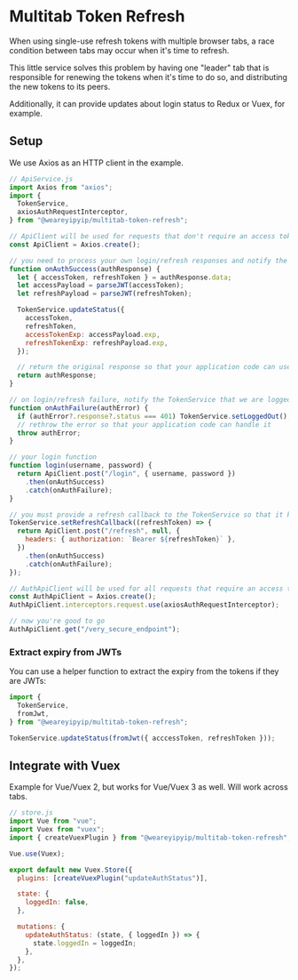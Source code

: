 # Multitab Token Refresh

When using single-use refresh tokens with multiple browser tabs,
a race condition between tabs may occur when it's time to refresh.

This little service solves this problem by having one "leader" tab that
is responsible for renewing the tokens when it's time to do so,
and distributing the new tokens to its peers.

Additionally, it can provide updates about login status to Redux or Vuex, for example.

## Setup

We use Axios as an HTTP client in the example.

```javascript
// ApiService.js
import Axios from "axios";
import {
  TokenService,
  axiosAuthRequestInterceptor,
} from "@weareyipyip/multitab-token-refresh";

// ApiClient will be used for requests that don't require an access token
const ApiClient = Axios.create();

// you need to process your own login/refresh responses and notify the TokenService about the new tokens
function onAuthSuccess(authResponse) {
  let { accessToken, refreshToken } = authResponse.data;
  let accessPayload = parseJWT(accessToken);
  let refreshPayload = parseJWT(refreshToken);

  TokenService.updateStatus({
    accessToken,
    refreshToken,
    accessTokenExp: accessPayload.exp,
    refreshTokenExp: refreshPayload.exp,
  });

  // return the original response so that your application code can use it
  return authResponse;
}

// on login/refresh failure, notify the TokenService that we are logged out
function onAuthFailure(authError) {
  if (authError?.response?.status === 401) TokenService.setLoggedOut();
  // rethrow the error so that your application code can handle it
  throw authError;
}

// your login function
function login(username, password) {
  return ApiClient.post("/login", { username, password })
    .then(onAuthSuccess)
    .catch(onAuthFailure);
}

// you must provide a refresh callback to the TokenService so that it knows how to refresh your tokens
TokenService.setRefreshCallback((refreshToken) => {
  return ApiClient.post("/refresh", null, {
    headers: { authorization: `Bearer ${refreshToken}` },
  })
    .then(onAuthSuccess)
    .catch(onAuthFailure);
});

// AuthApiClient will be used for all requests that require an access token
const AuthApiClient = Axios.create();
AuthApiClient.interceptors.request.use(axiosAuthRequestInterceptor);

// now you're good to go
AuthApiClient.get("/very_secure_endpoint");
```

### Extract expiry from JWTs

You can use a helper function to extract the expiry from the tokens if they are JWTs:

```javascript
import {
  TokenService,
  fromJwt,
} from "@weareyipyip/multitab-token-refresh";

TokenService.updateStatus(fromJwt({ acccessToken, refreshToken }));
```

## Integrate with Vuex

Example for Vue/Vuex 2, but works for Vue/Vuex 3 as well. Will work across tabs.

```javascript
// store.js
import Vue from "vue";
import Vuex from "vuex";
import { createVuexPlugin } from "@weareyipyip/multitab-token-refresh";

Vue.use(Vuex);

export default new Vuex.Store({
  plugins: [createVuexPlugin("updateAuthStatus")],

  state: {
    loggedIn: false,
  },

  mutations: {
    updateAuthStatus: (state, { loggedIn }) => {
      state.loggedIn = loggedIn;
    },
  },
});
```
